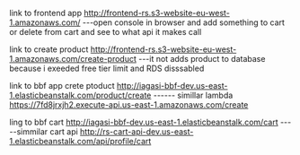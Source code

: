 
link to frontend app  http://frontend-rs.s3-website-eu-west-1.amazonaws.com/     ---open console in browser and  add something to cart or delete from cart and see to what api it makes call

link to create product  http://frontend-rs.s3-website-eu-west-1.amazonaws.com/create-product
    ---it not adds product to database because i exeeded free tier limit and RDS disssabled
    
    
    

link to bbf app crete ptoduct  http://iagasi-bbf-dev.us-east-1.elasticbeanstalk.com/product/create  ------   simillar lambda https://7fd8jrxjh2.execute-api.us-east-1.amazonaws.com/create




ling to bbf cart  http://iagasi-bbf-dev.us-east-1.elasticbeanstalk.com/cart  -----simmilar cart api   http://rs-cart-api-dev.us-east-1.elasticbeanstalk.com/api/profile/cart 
